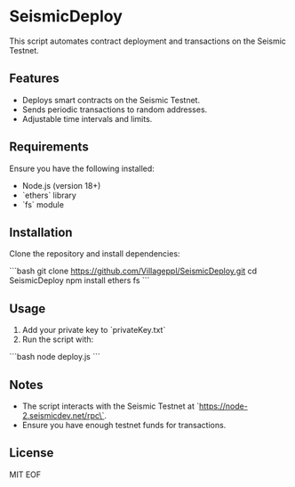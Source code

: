 # SeismicDeploy

This script automates contract deployment and transactions on the Seismic Testnet.

## Features
- Deploys smart contracts on the Seismic Testnet.
- Sends periodic transactions to random addresses.
- Adjustable time intervals and limits.

## Requirements
Ensure you have the following installed:
- Node.js (version 18+)
- \`ethers\` library
- \`fs\` module

## Installation

Clone the repository and install dependencies:

\`\`\`bash
git clone https://github.com/Villageppl/SeismicDeploy.git
cd SeismicDeploy
npm install ethers fs
\`\`\`

## Usage

1. Add your private key to \`privateKey.txt\` 
2. Run the script with:

\`\`\`bash
node deploy.js
\`\`\`

## Notes
- The script interacts with the Seismic Testnet at \`https://node-2.seismicdev.net/rpc\`.
- Ensure you have enough testnet funds for transactions.

## License
MIT
EOF
